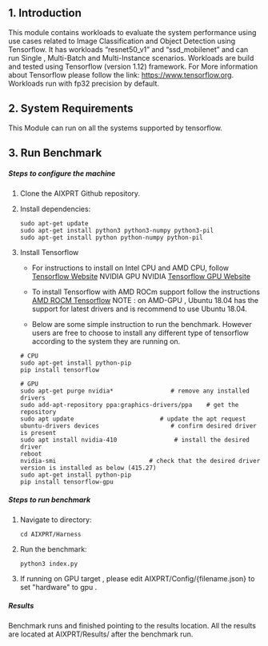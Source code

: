 ## 1. Introduction
This module contains workloads to evaluate the system performance using use cases related to Image Classification and Object Detection using Tensorflow. It has workloads “resnet50_v1” and “ssd_mobilenet” and can run Single , Multi-Batch and Multi-Instance scenarios.
Workloads are build and tested using Tensorflow (version 1.12) framework. For More information about Tensorflow please follow the link: https://www.tensorflow.org. Workloads run with fp32 precision by default.

## 2. System Requirements
 This Module can run on all the systems supported by tensorflow.
 
## 3. Run Benchmark

##### Steps to configure the machine 
1. Clone the AIXPRT Github repository.

2. Install dependencies:
    ```
    sudo apt-get update
    sudo apt-get install python3 python3-numpy python3-pil
    sudo apt-get install python python-numpy python-pil
    ```
3. Install Tensorflow
   * For instructions to install on Intel CPU and AMD CPU, follow [Tensorflow Website](https://www.tensorflow.org/install/)    NVIDIA GPU NVIDIA [Tensorflow GPU Website](https://www.tensorflow.org/install/gpu)

   * To install Tensorflow with AMD ROCm support follow the instructions [AMD ROCM Tensorflow](https://rocm.github.io/dl.html)
   NOTE : on AMD-GPU , Ubuntu 18.04 has the support for latest drivers and is recommend to use Ubuntu 18.04.
   
   * Below are some simple instruction to run the benchmark. However users are free to choose to install any different type of tensorflow according to the system they are running on.
   
    ```
    # CPU
    sudo apt-get install python-pip
    pip install tensorflow
     ```

    ```
    # GPU
    sudo apt-get purge nvidia*                # remove any installed drivers
    sudo add-apt-repository ppa:graphics-drivers/ppa    # get the repository
    sudo apt update                        # update the apt request
    ubuntu-drivers devices                    # confirm desired driver is present
    sudo apt install nvidia-410                # install the desired driver
    reboot
    nvidia-smi                          # check that the desired driver version is installed as below (415.27)
    sudo apt-get install python-pip
    pip install tensorflow-gpu
     ```
    
##### Steps to run benchmark
 1. Navigate to directory:
 
    ```
    cd AIXPRT/Harness
    ```
    
 2. Run the benchmark:
 
    ```
    python3 index.py
    
    ```
 3. If running on GPU target , please edit AIXPRT/Config/{filename.json} to set "hardware" to gpu .  
##### Results

Benchmark runs and finished pointing to the results location. 
All the results are located at AIXPRT/Results/ after the benchmark run. 


